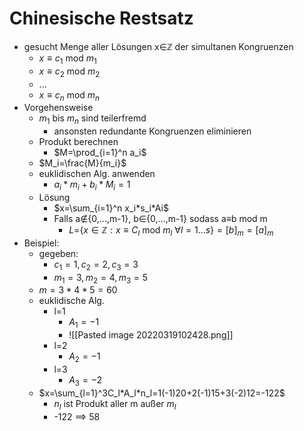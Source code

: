 # Chinesische Restsatz
+ gesucht Menge aller Lösungen x∈ℤ der simultanen Kongruenzen
	+  $x≡c_1$ mod $m_1$	 
	+  $x≡c_2$ mod $m_2$	
	+  ...
	+  $x≡c_n$ mod $m_n$
+  Vorgehensweise
	+  $m_1$ bis $m_n$ sind teilerfremd
		+  ansonsten redundante Kongruenzen eliminieren
	+  Produkt berechnen
		+ $M=\prod_{i=1}^n a_i$
	+ $M_i=\frac{M}{m_i}$
	+ euklidischen Alg. anwenden
		+ $a_i*m_i+b_i*M_i=1$
	+ Lösung
		+ $x=\sum_{i=1}^n x_i*s_i*Ai$
		+ Falls a∉{0,...,m-1}, b∈{0,...,m-1} sodass a≡b mod m
			+ $L=${$x∈ℤ: x≡C_l$ mod $m_l$ $∀l=1...s$}$=[b]_m=[a]_m$ 
+ Beispiel:
	+ gegeben:
		+ $c_1=1, c_2=2, c_3=3$
		+ $m_1=3, m_2=4, m_3=5$
	+ $m=3*4*5=60$
	+ euklidische Alg.
		+ l=1
			+ $A_1=-1$
			+ ![[Pasted image 20220319102428.png]]
		+ l=2
			+ $A_2=-1$
		+ l=3
			+ $A_3=-2$
	+ $x=\sum_{l=1}^3C_l*A_l*n_l=1(-1)20+2(-1)15+3(-2)12=-122$
		+ $n_l$ ist Produkt aller m außer $m_l$
		+ -122 ==> 58

